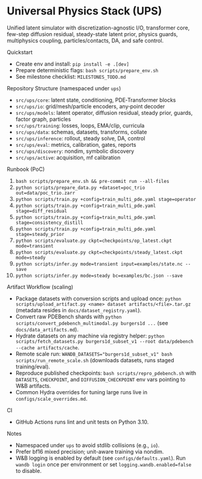 # Universal Physics Stack (UPS)

Unified latent simulator with discretization-agnostic I/O, transformer core, few-step diffusion residual, steady-state latent prior, physics guards, multiphysics coupling, particles/contacts, DA, and safe control.

Quickstart
- Create env and install: `pip install -e .[dev]`
- Prepare deterministic flags: `bash scripts/prepare_env.sh`
- See milestone checklist: `MILESTONES_TODO.md`

Repository Structure (namespaced under `ups`)
- `src/ups/core`: latent state, conditioning, PDE‑Transformer blocks
- `src/ups/io`: grid/mesh/particle encoders, any‑point decoder
- `src/ups/models`: latent operator, diffusion residual, steady prior, guards, factor graph, particles
- `src/ups/training`: losses, loops, EMA/clip, curricula
- `src/ups/data`: schemas, datasets, transforms, collate
- `src/ups/inference`: rollout, steady solve, DA, control
- `src/ups/eval`: metrics, calibration, gates, reports
- `src/ups/discovery`: nondim, symbolic discovery
- `src/ups/active`: acquisition, mf calibration

Runbook (PoC)
1) `bash scripts/prepare_env.sh && pre-commit run --all-files`
2) `python scripts/prepare_data.py +dataset=poc_trio out=data/poc_trio.zarr`
3) `python scripts/train.py +config=train_multi_pde.yaml stage=operator`
4) `python scripts/train.py +config=train_multi_pde.yaml stage=diff_residual`
5) `python scripts/train.py +config=train_multi_pde.yaml stage=consistency_distill`
6) `python scripts/train.py +config=train_multi_pde.yaml stage=steady_prior`
7) `python scripts/evaluate.py ckpt=checkpoints/op_latest.ckpt mode=transient`
8) `python scripts/evaluate.py ckpt=checkpoints/steady_latest.ckpt mode=steady`
9) `python scripts/infer.py mode=transient input=examples/state.nc --save`
10) `python scripts/infer.py mode=steady bc=examples/bc.json --save`

Artifact Workflow (scaling)
- Package datasets with conversion scripts and upload once: `python scripts/upload_artifact.py <name> dataset artifacts/<file>.tar.gz` (metadata resides in `docs/dataset_registry.yaml`).
- Convert raw PDEBench shards with `python scripts/convert_pdebench_multimodal.py burgers1d ...` (see `docs/data_artifacts.md`).
- Hydrate datasets on any machine via registry helper: `python scripts/fetch_datasets.py burgers1d_subset_v1 --root data/pdebench --cache artifacts/cache`.
- Remote scale run: `WANDB_DATASETS="burgers1d_subset_v1" bash scripts/run_remote_scale.sh` (downloads datasets, runs staged training/eval).
- Reproduce published checkpoints: `bash scripts/repro_pdebench.sh` with `DATASETS`, `CHECKPOINT`, and `DIFFUSION_CHECKPOINT` env vars pointing to W&B artifacts.
- Common Hydra overrides for tuning large runs live in `configs/scale_overrides.md`.

CI
- GitHub Actions runs lint and unit tests on Python 3.10.

Notes
- Namespaced under `ups` to avoid stdlib collisions (e.g., `io`).
- Prefer bf16 mixed precision; unit-aware training via nondim.
- W&B logging is enabled by default (see `configs/defaults.yaml`). Run `wandb login` once per environment or set `logging.wandb.enabled=false` to disable.
